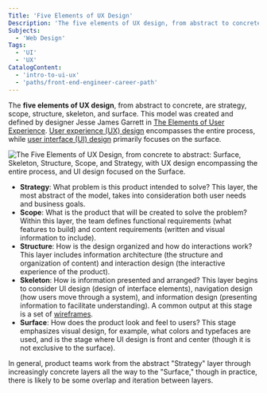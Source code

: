 ```yaml
---
Title: 'Five Elements of UX Design'
Description: 'The five elements of UX design, from abstract to concrete, are strategy, scope, structure, skeleton, and surface. This model was created and defined by designer Jesse James Garrett.'
Subjects:
  - 'Web Design'
Tags:
  - 'UI'
  - 'UX'
CatalogContent:
  - 'intro-to-ui-ux'
  - 'paths/front-end-engineer-career-path'
---
```


The **five elements of UX design**, from abstract to concrete, are strategy, scope, structure, skeleton, and surface. This model was created and defined by designer Jesse James Garrett in [The Elements of User Experience](http://www.jjg.net/elements/). [User experience (UX) design](https://www.codecademy.com/resources/docs/uiux/ux-design) encompasses the entire process, while [user interface (UI) design](https://www.codecademy.com/resources/docs/uiux/ui-design) primarily focuses on the surface.

![The Five Elements of UX Design, from concrete to abstract: Surface, Skeleton, Structure, Scope, and Strategy, with UX design encompassing the entire process, and UI design focused on the Surface.](https://static-assets.codecademy.com/Courses/intro-to-ui-and-ux/key-methodologies/five-elements-of-ux-design.svg)

- **Strategy**: What problem is this product intended to solve? This layer, the most abstract of the model, takes into consideration both user needs and business goals.
- **Scope**: What is the product that will be created to solve the problem? Within this layer, the team defines functional requirements (what features to build) and content requirements (written and visual information to include).
- **Structure**: How is the design organized and how do interactions work? This layer includes information architecture (the structure and organization of content) and interaction design (the interactive experience of the product).
- **Skeleton**: How is information presented and arranged? This layer begins to consider UI design (design of interface elements), navigation design (how users move through a system), and information design (presenting information to facilitate understanding). A common output at this stage is a set of [wireframes](https://www.codecademy.com/resources/docs/uiux/wireframe).
- **Surface**: How does the product look and feel to users? This stage emphasizes visual design, for example, what colors and typefaces are used, and is the stage where UI design is front and center (though it is not exclusive to the surface).

In general, product teams work from the abstract "Strategy" layer through increasingly concrete layers all the way to the "Surface," though in practice, there is likely to be some overlap and iteration between layers.
